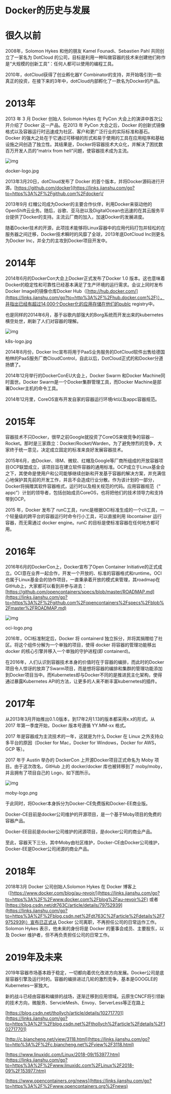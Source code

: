 # Docker的历史与发展

# 很久以前

2008年，Solomon Hykes 和他的朋友 Kamel Founadi、Sebastien Pahl 共同创立了一家名为 DotCloud 的公司，目标是利用一种叫做容器的技术来创建他们称作是“大规模的创新工具”：任何人都可以使用的编程工具。

2010年，dotCloud获得了创业孵化器Y Combinator的支持，并开始吸引到一些真正的投资，在接下来的3年中，dotCloud内部孵化了一款名为Docker的产品。

# 2013年

2013 年 3 月 Docker 创始人 Solomon Hykes 在 PyCon 大会上的演讲中首次公开介绍了 Docker 这一产品。在2013 年 PyCon 大会之后，Docker 的创新式镜像格式以及容器运行时迅速成为社区、客户和更广泛行业的实际标准和基石。Docker 的强大之处在于它通过可移植的形式和易于使用的工具在应用程序和基础设施之间创造了独立性。其结果是，Docker将容器技术大众化，并解决了困扰数百万开发人员的“matrix from hell”问题，使容器技术成为主流。



![img](assets/12699850-59edcababb0eff58.webp)

docker-logo.jpg

2013年3月20日，dotCloud发布了 Docker 的首个版本，并将Docker源码进行开源。[https://github.com/docker](https://links.jianshu.com/go?to=https%3A%2F%2Fgithub.com%2Fdocker)/

2013年9月 红帽公司成为Docker的主要合作伙伴，利用Docker来驱动他的OpenShift云业务。随后，谷歌、亚马逊以及DigitalOcean也迅速的在其云服务平台提供了Docker的支持。主流云厂商的加入，加速Docker的发展进度。

随着Docker技术的开源，此项技术能够将Linux容器中的应用代码打包并轻松的在服务器之间迁移，Docker技术瞬时的风靡了全球，2013年底DotCloud Inc则更名为Docker Inc，并全力的主攻到Docker项目开发中。

# 2014年

2014年6月的DockerCon大会上Docker正式发布了Docker 1.0 版本。这也意味着Docker的稳定性和可靠性已经基本满足了生产环境的运行需求。会议上同时发布Docker Image的镜像仓库Docker Hub（[http://hub.docker.com/](https://links.jianshu.com/go?to=http%3A%2F%2Fhub.docker.com%2F)），并指出已经有超过14,000个Docker化的应用存储在他们的publc registry中。

也是同样的2014年6月，基于谷歌内部强大的Borg系统而开发出来的kubernetes横空处世，刷新了人们对容器的理解。



![img](assets/12699850-0fe3535345a85bf4.webp)

k8s-logo.jpg

2014年8月份，Docker Inc宣布将用于PaaS业务服务的DotCloud软件出售给德国柏林的PaaS服务厂商CloudControl，自此以后，DotCloud正式的和Docker分道扬镳了。

2014年12月举行的DockerConEU大会上，Docker Swarm 和Docker Machine同时面世。Docker Swarm是一个Docker集群管理工具，而Docker Machine是部署Docker主机的命令工具。

2014年12月里，CoreOS宣布开发自家的容器运行环境rkt以及appc容器规范。

# 2015年

容器技术不只Docker，很早之前Google就投资了CoreOS来做竞争的容器--Rocket。那时是三家鼎立：Docker/Rocket/Warden，为了避免惨烈的竞争，大家终于统一意见，决定成立固定的标准来良好发展容器技术。

2015年6月，由Docker、IBM、微软、红帽及Google等厂商所组成的开放容器项目OCP联盟成立，该项目旨在建立软件容器的通用标准。OCP成立于Linux基金会之下，其使命是使用户和公司能够继续创新和开发基于容器的解决方案，并充满信心地保护其先前的开发工作，并且不会造成行业分散。作为该计划的一部分，Docker将捐赠其软件容器格式，运行时以及相关规范的代码。应用容器规范（“ appc”）计划的领导者，包括创始成员CoreOS，也将把他们的技术领导力和支持带到OCP。

2015 年，Docker 发布了 runC工具，runc是根据OCI标准生成的一个cli工具，一个轻量级的跨平台的容器运行时命令行小工具，可以直接利用 libcontainer 运行容器，而无需通过 docker engine。runC 的目标是使标准容器在任何地方都可用。

# 2016年

2016年6月的DockerCon上，Docker宣布了Open Container Initiative的正式成立。OCI意在业界一起合作，开发一个开放的、标准的容器格式和runtime。OCI也属于Linux基金会的协作项目，一直秉承着开放的模式来管理，其roadmap在GitHub上，大家都可以看到并参与进去：[https://github.com/opencontainers/specs/blob/master/ROADMAP.md](https://links.jianshu.com/go?to=https%3A%2F%2Fgithub.com%2Fopencontainers%2Fspecs%2Fblob%2Fmaster%2FROADMAP.md)

![img](assets/12699850-e984d4c3d56ad373.webp)

oci-logo.png



2016年，OCI标准制定后，Docker 将 containerd 独立拆分，并将其捐赠给了社区。将这个组件分解为一个单独的项目，使得 docker 将容器的管理功能移出 docker 的核心引擎并移入一个单独的守护进程(即 containerd)。

在2016年，人们认识到容器技术本身的价值时在于容器的编排，而此时的Docker项目令人惊讶的放弃了Swarm项目，而是想将容器的编排和集群的管理功能添加到Docker项目当中。而Kubernetes却与Docker不同的是推进民主化架构，使得通过暴露Kubernetes API的方法，让更多的人来不断丰富kubernetes的插件。

# 2017年

从2013年3月开始推出0.1.0版本，到17年2月1.13的版本都采用x.x的形式。从 2017 年第一季度开始，Docker 版本号遵循 YY.MM-xx 格式。

2017 年是容器成为主流技术的一年，这就是为什么 Docker 在 Linux 之外支持众多平台的原因（Docker for Mac，Docker for Windows，Docker for AWS，GCP 等）。

2017 年于 Austin 举办的 DockerCon 上开源Docker项目正式命名为 Moby 项目。由于这次改名，GitHub 上的 docker/docker 库也被转移到了 moby/moby，并且拥有了项目自己的 Logo，如下图所示。

![img](assets/12699850-212e2c8efc071407.webp)

moby-logo.png

于此同时，将Docker本身拆分为Docker-CE免费版和Docker-EE商业版。

Docker-CE目前是docker公司维护的开源项目，是一个基于Moby项目的免费的容器产品。

Docker-EE目前是docker公司维护的闭源项目，是docker公司的商业产品。

至此，容器天下三分。其中Moby由社区维护，Docker-CE由Docker公司维护，Docker-EE是Docker公司闭源的商业产品。

# 2018年

2018年3月 Docker 公司创始人Solomon Hykes 在 Docker 博客上（[https://www.docker.com/blog/au-revoir/](https://links.jianshu.com/go?to=https%3A%2F%2Fwww.docker.com%2Fblog%2Fau-revoir%2F) 或者 [https://blog.csdn.net/dt763C/article/details/79752939](https://links.jianshu.com/go?to=https%3A%2F%2Fblog.csdn.net%2Fdt763C%2Farticle%2Fdetails%2F79752939)）宣布已正式从 Docker 公司离职，不再担任公司的日常运作工作。Solomon Hykes 表示，他未来的身份将是 Docker 的董事会成员、主要股东，以及 Docker 维护者，但不再负责担任公司的日常工作。

# 2019年及未来

2019年容器市场基本趋于稳定，一切都向着优化改进方向发展。Docker公司是底层容器引擎及运行时的。容器的编排进过几轮的激烈竞争，基本是GOOGLE的Kubernetes一家独大。

新的战斗已经由容器和编排的战场，逐渐迁移到应用领域。云原生CNCF将引领新的技术方向，微服务、ServcieMesh、Envoy、ServerLess等正在路上

[https://blog.csdn.net/thollych/article/details/102717701](https://links.jianshu.com/go?to=https%3A%2F%2Fblog.csdn.net%2Fthollych%2Farticle%2Fdetails%2F102717701)

[http://c.biancheng.net/view/3118.html](https://links.jianshu.com/go?to=http%3A%2F%2Fc.biancheng.net%2Fview%2F3118.html)

[https://www.linuxidc.com/Linux/2018-09/153977.htm](https://links.jianshu.com/go?to=https%3A%2F%2Fwww.linuxidc.com%2FLinux%2F2018-09%2F153977.htm)

[https://www.opencontainers.org/news](https://links.jianshu.com/go?to=https%3A%2F%2Fwww.opencontainers.org%2Fnews)